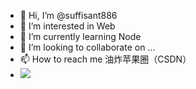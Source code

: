 - 👋 Hi, I’m @suffisant886
- 👀 I’m interested in Web
- 🌱 I’m currently learning Node
- 💞️ I’m looking to collaborate on ...
- 📫 How to reach me 油炸苹果圈（CSDN）
- ![](https://github-readme-stats.vercel.app/api?username=suffisant886)

<!---
suffisant886/suffisant886 is a ✨ special ✨ repository because its `README.md` (this file) appears on your GitHub profile.
You can click the Preview link to take a look at your changes.
--->
